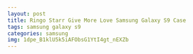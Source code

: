 ```yaml
---
layout: post
title: Ringo Starr Give More Love Samsung Galaxy S9 Case
tags: samsung galaxy s9
categories: samsung
img: 1dpe_B1klU5k5iAFObsG1YtI4gt_nEXZb
---
```

